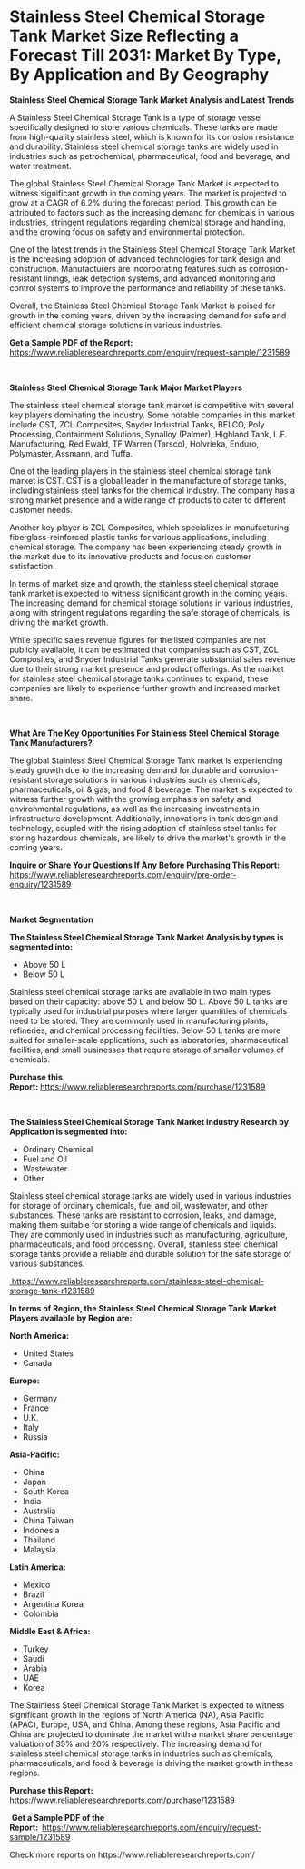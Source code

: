 <p><h1>Stainless Steel Chemical Storage Tank Market Size Reflecting a Forecast Till 2031: Market By Type, By Application and By Geography</h1></p><p><strong>Stainless Steel Chemical Storage Tank Market Analysis and Latest Trends</strong></p>
<p><p>A Stainless Steel Chemical Storage Tank is a type of storage vessel specifically designed to store various chemicals. These tanks are made from high-quality stainless steel, which is known for its corrosion resistance and durability. Stainless steel chemical storage tanks are widely used in industries such as petrochemical, pharmaceutical, food and beverage, and water treatment.</p><p>The global Stainless Steel Chemical Storage Tank Market is expected to witness significant growth in the coming years. The market is projected to grow at a CAGR of 6.2% during the forecast period. This growth can be attributed to factors such as the increasing demand for chemicals in various industries, stringent regulations regarding chemical storage and handling, and the growing focus on safety and environmental protection.</p><p>One of the latest trends in the Stainless Steel Chemical Storage Tank Market is the increasing adoption of advanced technologies for tank design and construction. Manufacturers are incorporating features such as corrosion-resistant linings, leak detection systems, and advanced monitoring and control systems to improve the performance and reliability of these tanks.</p><p>Overall, the Stainless Steel Chemical Storage Tank Market is poised for growth in the coming years, driven by the increasing demand for safe and efficient chemical storage solutions in various industries.</p></p>
<p><strong>Get a Sample PDF of the Report:&nbsp;</strong> <a href="https://www.reliableresearchreports.com/enquiry/request-sample/1231589">https://www.reliableresearchreports.com/enquiry/request-sample/1231589</a></p>
<p>&nbsp;</p>
<p><strong>Stainless Steel Chemical Storage Tank Major Market Players</strong></p>
<p><p>The stainless steel chemical storage tank market is competitive with several key players dominating the industry. Some notable companies in this market include CST, ZCL Composites, Snyder Industrial Tanks, BELCO, Poly Processing, Containment Solutions, Synalloy (Palmer), Highland Tank, L.F. Manufacturing, Red Ewald, TF Warren (Tarsco), Holvrieka, Enduro, Polymaster, Assmann, and Tuffa.</p><p>One of the leading players in the stainless steel chemical storage tank market is CST. CST is a global leader in the manufacture of storage tanks, including stainless steel tanks for the chemical industry. The company has a strong market presence and a wide range of products to cater to different customer needs.</p><p>Another key player is ZCL Composites, which specializes in manufacturing fiberglass-reinforced plastic tanks for various applications, including chemical storage. The company has been experiencing steady growth in the market due to its innovative products and focus on customer satisfaction.</p><p>In terms of market size and growth, the stainless steel chemical storage tank market is expected to witness significant growth in the coming years. The increasing demand for chemical storage solutions in various industries, along with stringent regulations regarding the safe storage of chemicals, is driving the market growth.</p><p>While specific sales revenue figures for the listed companies are not publicly available, it can be estimated that companies such as CST, ZCL Composites, and Snyder Industrial Tanks generate substantial sales revenue due to their strong market presence and product offerings. As the market for stainless steel chemical storage tanks continues to expand, these companies are likely to experience further growth and increased market share.</p></p>
<p>&nbsp;</p>
<p><strong>What Are The Key Opportunities For Stainless Steel Chemical Storage Tank Manufacturers?</strong></p>
<p><p>The global Stainless Steel Chemical Storage Tank market is experiencing steady growth due to the increasing demand for durable and corrosion-resistant storage solutions in various industries such as chemicals, pharmaceuticals, oil & gas, and food & beverage. The market is expected to witness further growth with the growing emphasis on safety and environmental regulations, as well as the increasing investments in infrastructure development. Additionally, innovations in tank design and technology, coupled with the rising adoption of stainless steel tanks for storing hazardous chemicals, are likely to drive the market's growth in the coming years.</p></p>
<p><strong>Inquire or Share Your Questions If Any Before Purchasing This Report:</strong> <a href="https://www.reliableresearchreports.com/enquiry/pre-order-enquiry/1231589">https://www.reliableresearchreports.com/enquiry/pre-order-enquiry/1231589</a></p>
<p>&nbsp;</p>
<p><strong>Market Segmentation</strong></p>
<p><strong>The Stainless Steel Chemical Storage Tank Market Analysis by types is segmented into:</strong></p>
<p><ul><li>Above 50 L</li><li>Below 50 L</li></ul></p>
<p><p>Stainless steel chemical storage tanks are available in two main types based on their capacity: above 50 L and below 50 L. Above 50 L tanks are typically used for industrial purposes where larger quantities of chemicals need to be stored. They are commonly used in manufacturing plants, refineries, and chemical processing facilities. Below 50 L tanks are more suited for smaller-scale applications, such as laboratories, pharmaceutical facilities, and small businesses that require storage of smaller volumes of chemicals.</p></p>
<p><strong>Purchase this Report:&nbsp;</strong><a href="https://www.reliableresearchreports.com/purchase/1231589">https://www.reliableresearchreports.com/purchase/1231589</a></p>
<p>&nbsp;</p>
<p><strong>The Stainless Steel Chemical Storage Tank Market Industry Research by Application is segmented into:</strong></p>
<p><ul><li>Ordinary Chemical</li><li>Fuel and Oil</li><li>Wastewater</li><li>Other</li></ul></p>
<p><p>Stainless steel chemical storage tanks are widely used in various industries for storage of ordinary chemicals, fuel and oil, wastewater, and other substances. These tanks are resistant to corrosion, leaks, and damage, making them suitable for storing a wide range of chemicals and liquids. They are commonly used in industries such as manufacturing, agriculture, pharmaceuticals, and food processing. Overall, stainless steel chemical storage tanks provide a reliable and durable solution for the safe storage of various substances.</p></p>
<p><a href="https://www.reliableresearchreports.com/stainless-steel-chemical-storage-tank-r1231589">&nbsp;https://www.reliableresearchreports.com/stainless-steel-chemical-storage-tank-r1231589</a></p>
<p><strong>In terms of Region, the Stainless Steel Chemical Storage Tank Market Players available by Region are:</strong></p>
<p>
    <p> <strong> North America: </strong>
        <ul>
            <li>United States</li>
            <li>Canada</li>
        </ul>
        </p> 
    <p> <strong> Europe: </strong>
        <ul>
            <li>Germany</li>
            <li>France</li>
            <li>U.K.</li>
            <li>Italy</li>
            <li>Russia</li>
        </ul>
        </p> 
    <p> <strong> Asia-Pacific: </strong>
        <ul>
            <li>China</li>
            <li>Japan</li>
            <li>South Korea</li>
            <li>India</li>
            <li>Australia</li>
            <li>China Taiwan</li>
            <li>Indonesia</li>
            <li>Thailand</li>
            <li>Malaysia</li>
        </ul>
        </p> 
    <p> <strong> Latin America: </strong>
        <ul>
            <li>Mexico</li>
            <li>Brazil</li>
            <li>Argentina Korea</li>
            <li>Colombia</li>
        </ul>
        </p> 
    <p> <strong> Middle East & Africa: </strong>
        <ul>
            <li>Turkey</li>
            <li>Saudi</li>
            <li>Arabia</li>
            <li>UAE</li>
            <li>Korea</li>
        </ul>
    </p>
    </p>
<p><p>The Stainless Steel Chemical Storage Tank Market is expected to witness significant growth in the regions of North America (NA), Asia Pacific (APAC), Europe, USA, and China. Among these regions, Asia Pacific and China are projected to dominate the market with a market share percentage valuation of 35% and 20% respectively. The increasing demand for stainless steel chemical storage tanks in industries such as chemicals, pharmaceuticals, and food & beverage is driving the market growth in these regions.</p></p>
<p><strong>Purchase this Report: </strong><a href="https://www.reliableresearchreports.com/purchase/1231589">https://www.reliableresearchreports.com/purchase/1231589</a></p>
<p>&nbsp;<strong>Get a Sample PDF of the Report:&nbsp;&nbsp;</strong><a href="https://www.reliableresearchreports.com/enquiry/request-sample/1231589">https://www.reliableresearchreports.com/enquiry/request-sample/1231589</a></p>
<p><strong></strong></p>
<p>Check more reports on https://www.reliableresearchreports.com/</p>